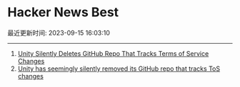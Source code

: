 # Hacker News Best

最近更新时间: 2023-09-15 16:03:10

--- 
1. [Unity Silently Deletes GitHub Repo That Tracks Terms of Service Changes](https://www.gamerbraves.com/unity-silently-deletes-github-repo-that-tracks-terms-of-service-changes-and-updated-its-license/) 
2. [Unity has seemingly silently removed its GitHub repo that tracks ToS changes](https://www.gamerbraves.com/unity-silently-deletes-github-repo-that-tracks-terms-of-service-changes-and-updated-its-license/) 
